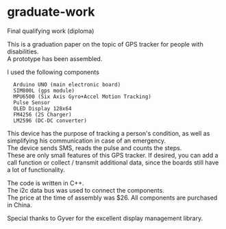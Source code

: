 # graduate-work
Final qualifying work (diploma)

This is a graduation paper on the topic of GPS tracker for people with disabilities.<br>
A prototype has been assembled.

I used the following components

      Arduino UNO (main electronic board)
      SIM800L (gps module)
      MPU6500 (Six Axis Gyro+Accel Motion Tracking)
      Pulse Sensor
      OLED Display 128x64
      FM4256 (2S Charger)
      LM2596 (DC-DC converter)

This device has the purpose of tracking a person's condition, as well as simplifying his communication in case of an emergency.<br>
The device sends SMS, reads the pulse and counts the steps.<br>
These are only small features of this GPS tracker. If desired, you can add a call function or collect / transmit additional data, since the boards still have a lot of functionality.<br>

The code is written in C++. <br>
The i2c data bus was used to connect the components.<br>
The price at the time of assembly was $26. All components are purchased in China.<br>

Special thanks to Gyver for the excellent display management library.
